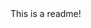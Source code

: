 <html>
<head>
    <title></title>
	<meta charset="utf-8" />
</head>
<body>
	This is a readme!
</body>
</html>
